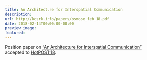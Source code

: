 ```yaml
---
title: An Architecture for Interspatial Communication
description:
url: http://kcsrk.info/papers/osmose_feb_18.pdf
date: 2018-02-14T00:00:00-00:00
preview_image:
featured:
---
```


<p>Position paper on
<a href="http://kcsrk.info/papers/osmose_feb_18.pdf">&ldquo;An Architecture for Interspatial Communication&rdquo;</a>
accepted to <a href="http://hotpost18.weebly.com/">HotPOST&rsquo;18</a>.</p>
